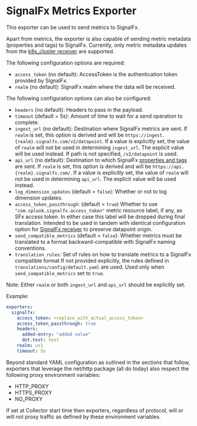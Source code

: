 # SignalFx Metrics Exporter

This exporter can be used to send metrics to SignalFx.

Apart from metrics, the exporter is also capable of sending metric metadata (properties and tags)
to SignalFx. Currently, only metric metadata updates from the [k8s_cluster receiver](../../receiver/k8sclusterreceiver/README.md)
are supported.

The following configuration options are required:

- `access_token` (no default): AccessToken is the authentication token provided
by SignalFx.
- `realm` (no default): SignalFx realm where the data will be received.

The following configuration options can also be configured:

- `headers` (no default): Headers to pass in the payload.
- `timeout` (default = 5s): Amount of time to wait for a send operation to complete.
- `ingest_url` (no default): Destination
where SignalFx metrics are sent. If `realm` is set, this option is derived and will be
`https://ingest.{realm}.signalfx.com/v2/datapoint`.  If a value is explicitly set, the
value of `realm` will not be used in determining `ingest_url`. The explicit value will
be used instead. If path is not specified, `/v2/datapoint` is used.
- `api_url` (no default): Destination to which SignalFx
[properties and tags](https://docs.signalfx.com/en/latest/metrics-metadata/metrics-metadata.html#metrics-metadata) are sent.
If `realm` is set, this option is derived and will be `https://api.{realm}.signalfx.com/`. If a value is explicitly
set, the value of `realm` will not be used in determining `api_url`. The explicit value will be used instead.
- `log_dimension_updates` (default = `false`): Whether or not to log dimension updates.
- `access_token_passthrough`: (default = `true`) Whether to use `"com.splunk.signalfx.access_token"` metric resource label, if any, as SFx access token.  In either case this label will be dropped during final translation.  Intended to be used in tandem with identical configuration option for [SignalFx receiver](../../receiver/signalfxreceiver/README.md) to preserve datapoint origin.
- `send_compatible_metrics` (default = `false`): Whether metrics must be translated to a format 
backward-compatible with SignalFx naming conventions.
- `translation_rules`: Set of rules on how to translate metrics to a SignalFx compatible format
If not provided explicitly, the rules defined in `translations/config/default.yaml` are used.
Used only when `send_compatible_metrics` set to `true`.

Note: Either `realm` or both `ingest_url` and `api_url` should be explicitly set.

Example:

```yaml
exporters:
  signalfx:
    access_token: <replace_with_actual_access_token>
    access_token_passthrough: true
    headers:
      added-entry: "added value"
      dot.test: test
    realm: us1
    timeout: 5s
```

Beyond standard YAML configuration as outlined in the sections that follow,
exporters that leverage the net/http package (all do today) also respect the
following proxy environment variables:

* HTTP_PROXY
* HTTPS_PROXY
* NO_PROXY

If set at Collector start time then exporters, regardless of protocol,
will or will not proxy traffic as defined by these environment variables.
